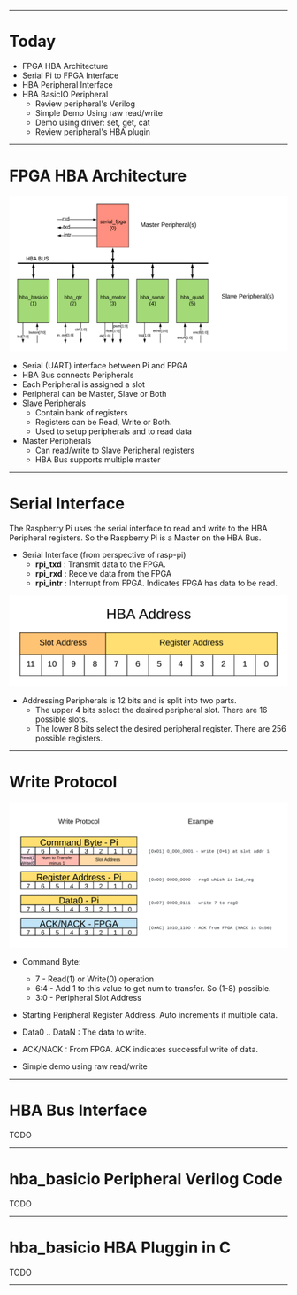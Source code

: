 <!-- $theme: gaia -->
<!-- template: invert -->

---

# Today

* FPGA HBA Architecture
* Serial Pi to FPGA Interface
* HBA Peripheral Interface
* HBA BasicIO Peripheral
  * Review peripheral's Verilog
  * Simple Demo Using raw read/write
  * Demo using driver: set, get, cat
  * Review peripheral's HBA plugin

---

# FPGA HBA Architecture
![center](./images/HBA_FPGA_Architecture.png)
* Serial (UART) interface between Pi and FPGA
* HBA Bus connects Peripherals
* Each Peripheral is assigned a slot
* Peripheral can be Master, Slave or Both
* Slave Peripherals
  * Contain bank of registers
  * Registers can be Read, Write or Both.
  * Used to setup peripherals and to read data
* Master Peripherals
  * Can read/write to Slave Peripheral registers
  * HBA Bus supports multiple master

---

# Serial Interface

The Raspberry Pi uses the serial interface to read and write to the
HBA Peripheral registers.  So the Raspberry Pi is a Master on the HBA Bus.

* Serial Interface (from perspective of rasp-pi)
  * __rpi_txd__  : Transmit data to the FPGA.
  * __rpi_rxd__  : Receive data from the FPGA
  * __rpi_intr__ : Interrupt from FPGA. Indicates FPGA has data to be read.

![center](./images/HBA_Address.png)

* Addressing Peripherals is 12 bits and is split into two parts.
  * The upper 4 bits select the desired peripheral slot.  There are 16 possible slots.
  * The lower 8 bits select the desired peripheral register.  There are 256 possible registers.

---

# Write Protocol

![center](./images/Write_Protocol.png)
* Command Byte:
  * 7   - Read(1) or Write(0) operation
  * 6:4 - Add 1 to this value to get num to transfer.  So (1-8) possible.
  * 3:0 - Peripheral Slot Address
* Starting Peripheral Register Address. Auto increments if multiple data.
* Data0 .. DataN : The data to write.
* ACK/NACK : From FPGA.  ACK indicates successful write of data.


* Simple demo using raw read/write

---

# HBA Bus Interface

TODO

---

# hba_basicio Peripheral Verilog Code

TODO

---

# hba_basicio HBA Pluggin in C

TODO

---
